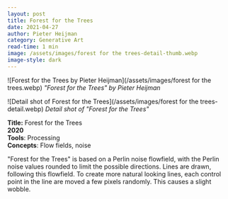 ```yaml
---
layout: post
title: Forest for the Trees
date: 2021-04-27
author: Pieter Heijman
category: Generative Art
read-time: 1 min
image: /assets/images/forest for the trees-detail-thumb.webp
image-style: dark
---
```


![Forest for the Trees by Pieter Heijman](/assets/images/forest for the trees.webp)
*"Forest for the Trees" by Pieter Heijman*

![Detail shot of Forest for the Trees](/assets/images/forest for the trees-detail.webp)
*Detail shot of "Forest for the Trees"*

**Title:** Forest for the Trees  
**2020**  
**Tools**: Processing  
**Concepts**: Flow fields, noise  

"Forest for the Trees" is based on a Perlin noise flowfield, with the Perlin noise values rounded to limit the possible directions. Lines are drawn, following this flowfield. To create more natural looking lines, each control point in the line are moved a few pixels randomly. This causes a slight wobble.